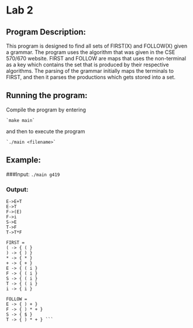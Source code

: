 # Lab 2

## Program Description:
This program is designed to find all sets of FIRST(X) and FOLLOW(X)
given a grammar. The program uses the algorithm that was given in the
CSE 570/670 website. FIRST and FOLLOW are maps that uses the non-terminal
as a key which contains the set that is produced by their respective
algorithms. The parsing of the grammar initially maps the terminals to FIRST, and
then it parses the productions which gets stored into a set. 


## Running the program:
Compile the program by entering
	
	`make main`

and then to execute the program

	`./main <filename>`

## Example:
###Input:
`./main g419`

### Output:
```The productions in g419 are:
E->E+T
E->T
F->(E)
F->i
S->E
T->F
T->T*F

FIRST = 
( -> { ( }
) -> { ) }
* -> { * }
+ -> { + }
E -> { ( i }
F -> { ( i }
S -> { ( i }
T -> { ( i }
i -> { i }

FOLLOW = 
E -> { ) + }
F -> { ) * + }
S -> { $ }
T -> { ) * + } ```

